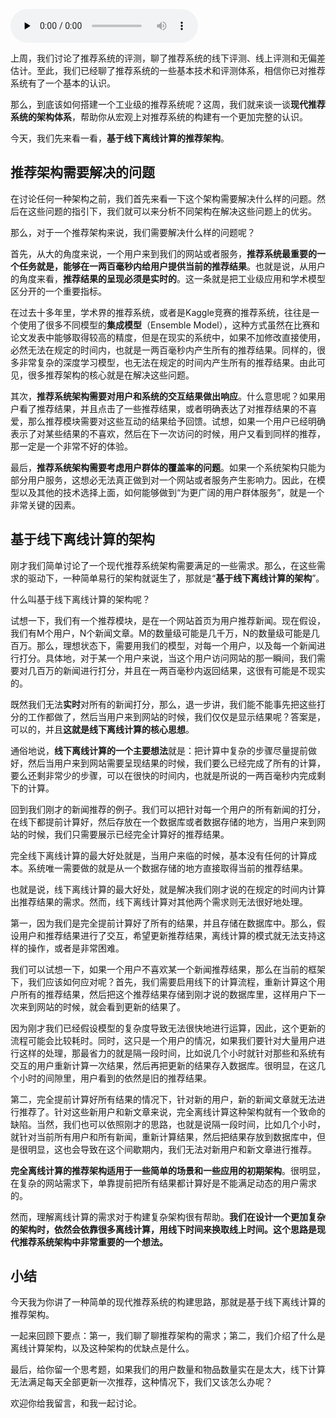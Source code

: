 <audio id="audio" title="073 | 现代推荐架构剖析之一：基于线下离线计算的推荐架构" controls="" preload="none"><source id="mp3" src="https://static001.geekbang.org/resource/audio/ed/c9/ed9de7f1c336b565d335fcfcedc227c9.mp3"></audio>

上周，我们讨论了推荐系统的评测，聊了推荐系统的线下评测、线上评测和无偏差估计。至此，我们已经聊了推荐系统的一些基本技术和评测体系，相信你已对推荐系统有了一个基本的认识。

那么，到底该如何搭建一个工业级的推荐系统呢？这周，我们就来谈一谈**现代推荐系统的架构体系**，帮助你从宏观上对推荐系统的构建有一个更加完整的认识。

今天，我们先来看一看，**基于线下离线计算的推荐架构**。

## 推荐架构需要解决的问题

在讨论任何一种架构之前，我们首先来看一下这个架构需要解决什么样的问题。然后在这些问题的指引下，我们就可以来分析不同架构在解决这些问题上的优劣。

那么，对于一个推荐架构来说，我们需要解决什么样的问题呢？

首先，从大的角度来说，一个用户来到我们的网站或者服务，**推荐系统最重要的一个任务就是，能够在一两百毫秒内给用户提供当前的推荐结果**。也就是说，从用户的角度来看，**推荐结果的呈现必须是实时的**。这一条就是把工业级应用和学术模型区分开的一个重要指标。

在过去十多年里，学术界的推荐系统，或者是Kaggle竞赛的推荐系统，往往是一个使用了很多不同模型的**集成模型**（Ensemble Model），这种方式虽然在比赛和论文发表中能够取得较高的精度，但是在现实的系统中，如果不加修改直接使用，必然无法在规定的时间内，也就是一两百毫秒内产生所有的推荐结果。同样的，很多非常复杂的深度学习模型，也无法在规定的时间内产生所有的推荐结果。由此可见，很多推荐架构的核心就是在解决这些问题。

其次，**推荐系统架构需要对用户和系统的交互结果做出响应**。什么意思呢？如果用户看了推荐结果，并且点击了一些推荐结果，或者明确表达了对推荐结果的不喜爱，那么推荐模块需要对这些互动的结果给予回馈。试想，如果一个用户已经明确表示了对某些结果的不喜欢，然后在下一次访问的时候，用户又看到同样的推荐，那一定是一个非常不好的体验。

最后，**推荐系统架构需要考虑用户群体的覆盖率的问题**。如果一个系统架构只能为部分用户服务，这想必无法真正做到对一个网站或者服务产生影响力。因此，在模型以及其他的技术选择上面，如何能够做到“为更广阔的用户群体服务”，就是一个非常关键的因素。

## 基于线下离线计算的架构

刚才我们简单讨论了一个现代推荐系统架构需要满足的一些需求。那么，在这些需求的驱动下，一种简单易行的架构就诞生了，那就是“**基于线下离线计算的架构**”。

什么叫基于线下离线计算的架构呢？

试想一下，我们有一个推荐模块，是在一个网站首页为用户推荐新闻。现在假设，我们有M个用户，N个新闻文章。M的数量级可能是几千万，N的数量级可能是几百万。那么，理想状态下，需要用我们的模型，对每一个用户，以及每一个新闻进行打分。具体地，对于某一个用户来说，当这个用户访问网站的那一瞬间，我们需要对几百万的新闻进行打分，并且在一两百毫秒内返回结果，这很有可能是不现实的。

既然我们无法**实时**对所有的新闻打分，那么，退一步讲，我们能不能事先把这些打分的工作都做了，然后当用户来到网站的时候，我们仅仅是显示结果呢？答案是，可以的，并且**这就是线下离线计算的核心思想**。

通俗地说，**线下离线计算的一个主要想法**就是：把计算中复杂的步骤尽量提前做好，然后当用户来到网站需要呈现结果的时候，我们要么已经完成了所有的计算，要么还剩非常少的步骤，可以在很快的时间内，也就是所说的一两百毫秒内完成剩下的计算。

回到我们刚才的新闻推荐的例子。我们可以把针对每一个用户的所有新闻的打分，在线下都提前计算好，然后存放在一个数据库或者数据存储的地方，当用户来到网站的时候，我们只需要展示已经完全计算好的推荐结果。

完全线下离线计算的最大好处就是，当用户来临的时候，基本没有任何的计算成本。系统唯一需要做的就是从一个数据存储的地方直接取得当前的推荐结果。

也就是说，线下离线计算的最大好处，就是解决我们刚才说的在规定的时间内计算出推荐结果的需求。然而，线下离线计算对其他两个需求则无法很好地处理。

第一，因为我们是完全提前计算好了所有的结果，并且存储在数据库中。那么，假设用户和推荐结果进行了交互，希望更新推荐结果，离线计算的模式就无法支持这样的操作，或者是非常困难。

我们可以试想一下，如果一个用户不喜欢某一个新闻推荐结果，那么在当前的框架下，我们应该如何应对呢？首先，我们需要启用线下的计算流程，重新计算这个用户所有的推荐结果，然后把这个推荐结果存储到刚才说的数据库里，这样用户下一次来到网站的时候，就会看到更新的结果了。

因为刚才我们已经假设模型的复杂度导致无法很快地进行运算，因此，这个更新的流程可能会比较耗时。同时，这只是一个用户的情况，如果我们要针对大量用户进行这样的处理，那最省力的就是隔一段时间，比如说几个小时就针对那些和系统有交互的用户重新计算一次结果，然后再把更新的结果存入数据库。很明显，在这几个小时的间隙里，用户看到的依然是旧的推荐结果。

第二，完全提前计算好所有结果的情况下，针对新的用户，新的新闻文章就无法进行推荐了。针对这些新用户和新文章来说，完全离线计算这种架构就有一个致命的缺陷。当然，我们也可以依照刚才的思路，也就是说隔一段时间，比如几个小时，就针对当前所有用户和所有新闻，重新计算结果，然后把结果存放到数据库中，但是很明显，这也会导致在这个间歇期内，我们无法对新用户和新文章进行推荐。

**完全离线计算的推荐架构适用于一些简单的场景和一些应用的初期架构**。很明显，在复杂的网站需求下，单靠提前把所有结果都计算好是不能满足动态的用户需求的。

然而，理解离线计算的需求对于构建复杂架构很有帮助。**我们在设计一个更加复杂的架构时，依然会依靠很多离线计算，用线下时间来换取线上时间。这个思路是现代推荐系统架构中非常重要的一个想法。**

## 小结

今天我为你讲了一种简单的现代推荐系统的构建思路，那就是基于线下离线计算的推荐架构。

一起来回顾下要点：第一，我们聊了聊推荐架构的需求；第二，我们介绍了什么是离线计算架构，以及这种架构的优缺点是什么。

最后，给你留一个思考题，如果我们的用户数量和物品数量实在是太大，线下计算无法满足每天全部更新一次推荐，这种情况下，我们又该怎么办呢？

欢迎你给我留言，和我一起讨论。


